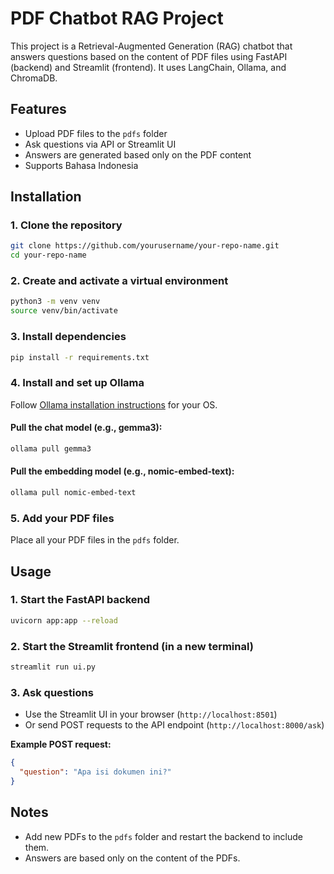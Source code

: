 # PDF Chatbot RAG Project

This project is a Retrieval-Augmented Generation (RAG) chatbot that answers questions based on the content of PDF files using FastAPI (backend) and Streamlit (frontend). It uses LangChain, Ollama, and ChromaDB.

## Features

- Upload PDF files to the `pdfs` folder
- Ask questions via API or Streamlit UI
- Answers are generated based only on the PDF content
- Supports Bahasa Indonesia

## Installation

### 1. Clone the repository

```bash
git clone https://github.com/yourusername/your-repo-name.git
cd your-repo-name
```

### 2. Create and activate a virtual environment

```bash
python3 -m venv venv
source venv/bin/activate
```

### 3. Install dependencies

```bash
pip install -r requirements.txt
```

### 4. Install and set up Ollama

Follow [Ollama installation instructions](https://github.com/ollama/ollama/blob/main/docs/linux.md) for your OS.

#### Pull the chat model (e.g., gemma3):

```bash
ollama pull gemma3
```

#### Pull the embedding model (e.g., nomic-embed-text):

```bash
ollama pull nomic-embed-text
```

### 5. Add your PDF files

Place all your PDF files in the `pdfs` folder.

## Usage

### 1. Start the FastAPI backend

```bash
uvicorn app:app --reload
```

### 2. Start the Streamlit frontend (in a new terminal)

```bash
streamlit run ui.py
```

### 3. Ask questions

- Use the Streamlit UI in your browser (`http://localhost:8501`)
- Or send POST requests to the API endpoint (`http://localhost:8000/ask`)

**Example POST request:**
```json
{
  "question": "Apa isi dokumen ini?"
}
```

## Notes

- Add new PDFs to the `pdfs` folder and restart the backend to include them.
- Answers are based only on the content of the PDFs.